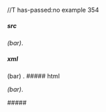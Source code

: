 //T has-passed:no
example 354
##### src
_(bar)_.
##### xml
<?xml version="1.0" encoding="UTF-8"?>
<!DOCTYPE document SYSTEM "CommonMark.dtd">
<document xmlns="http://commonmark.org/xml/1.0">
  <paragraph>
    <emph>
      <text>(bar)</text>
    </emph>
    <text>.</text>
  </paragraph>
</document>
##### html
<p><em>(bar)</em>.</p>
#####
